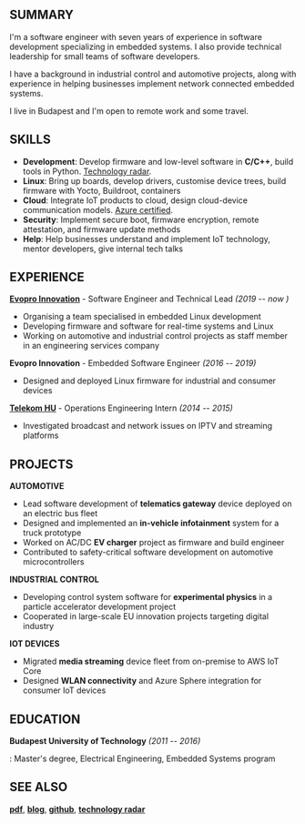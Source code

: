 ## SUMMARY

I'm a software engineer with seven years of experience in software
development specializing in embedded systems. I also provide technical
leadership for small teams of software developers.

I have a background in industrial control and automotive projects, along
with experience in helping businesses implement network connected
embedded systems.

I live in Budapest and I'm open to remote work and some travel.

## SKILLS

-   **Development**: Develop firmware and low-level software in
    **C/C++**, build tools in Python. [Technology radar].
-   **Linux**: Bring up boards, develop drivers, customise device trees,
    build firmware with Yocto, Buildroot, containers
-   **Cloud**: Integrate IoT products to cloud, design cloud-device
    communication models. [Azure certified].
-   **Security**: Implement secure boot, firmware encryption, remote
    attestation, and firmware update methods
-   **Help**: Help businesses understand and implement IoT technology,
    mentor developers, give internal tech talks

## EXPERIENCE

**[Evopro Innovation]** - Software Engineer and Technical Lead *(2019 --
now )*

-   Organising a team specialised in embedded Linux development
-   Developing firmware and software for real-time systems and Linux
-   Working on automotive and industrial control projects as staff
    member in an engineering services company

**Evopro Innovation** - Embedded Software Engineer *(2016 -- 2019)*

-   Designed and deployed Linux firmware for industrial and consumer
    devices

**[Telekom HU]** - Operations Engineering Intern *(2014 -- 2015)*

-   Investigated broadcast and network issues on IPTV and streaming
    platforms

## PROJECTS

**AUTOMOTIVE**

-   Lead software development of **telematics gateway** device deployed
    on an electric bus fleet
-   Designed and implemented an **in-vehicle infotainment** system for a
    truck prototype
-   Worked on AC/DC **EV charger** project as firmware and build
    engineer
-   Contributed to safety-critical software development on automotive
    microcontrollers

**INDUSTRIAL CONTROL**

-   Developing control system software for **experimental physics** in a
    particle accelerator development project
-   Cooperated in large-scale EU innovation projects targeting digital
    industry

**IOT DEVICES**

-   Migrated **media streaming** device fleet from on-premise to AWS IoT Core
-   Designed **WLAN connectivity** and Azure Sphere integration for
    consumer IoT devices

## EDUCATION

**Budapest University of Technology** *(2011 -- 2016)*

: Master's degree, Electrical Engineering, Embedded Systems program

## SEE ALSO

**[pdf]**, **[blog]**, **[github]**, **[technology radar]**

  [Technology radar]: https://davidjenei.com/radar.html
  [technology radar]: https://davidjenei.com/radar.html
  [Azure certified]: https://www.credly.com/badges/a43303af-9b57-4618-a2a8-91cbc8bce3e1
  [Evopro Innovation]: https://www.eilabs.com
  [Telekom HU]: https://www.telekom.hu/lakossagi
  [pdf]: http://davidjenei.com/david-jenei-cv.pdf
  [blog]: http://davidjenei.com/blog/blog.html
  [pgp]: http://pgp.mit.edu/pks/lookup?search=0x26c53f3e90347603&op=index%22
  [github]: https://github.com/davidjenei
